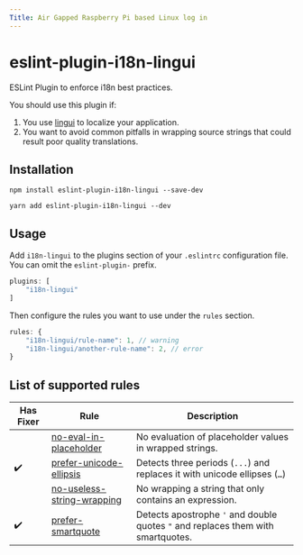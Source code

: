 ```yaml
---
Title: Air Gapped Raspberry Pi based Linux log in
---
```


# eslint-plugin-i18n-lingui

ESLint Plugin to enforce i18n best practices.

You should use this plugin if:

1. You use [lingui](https://github.com/lingui/js-lingui) to localize your application.
2. You want to avoid common pitfalls in wrapping source strings that could result poor quality translations.

## Installation

```
npm install eslint-plugin-i18n-lingui --save-dev
```

```
yarn add eslint-plugin-i18n-lingui --dev
```

## Usage

Add `i18n-lingui` to the plugins section of your `.eslintrc` configuration file. You can omit the `eslint-plugin-` prefix.

```js
plugins: [
    "i18n-lingui"
]
```

Then configure the rules you want to use under the `rules` section.

```js
rules: {
    "i18n-lingui/rule-name": 1, // warning
    "i18n-lingui/another-rule-name": 2, // error
}
```

## List of supported rules

| Has Fixer | Rule                               | Description                                             |
|-----------|------------------------------------|---------------------------------------------------------|
|           | [no-eval-in-placeholder](/docs/rules/no-eval-in-placeholder.md)             | No evaluation of placeholder values in wrapped strings.  |
|    ✔️      | [prefer-unicode-ellipsis](/docs/rules/prefer-unicode-ellipsis.md) | Detects three periods (`...`) and replaces it with unicode ellipses (`…`) |
|           | [no-useless-string-wrapping](/docs/rules/no-useless-string-wrapping.md)    | No wrapping a string that only contains an expression.  |
|     ✔️     | [prefer-smartquote](/docs/rules/prefer-smartquote.md)    | Detects apostrophe `'` and double quotes `"` and replaces them with smartquotes.  |